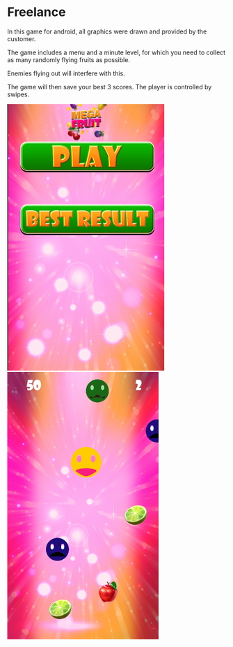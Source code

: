 # Freelance
In this game for android, all graphics were drawn and provided by the customer.

The game includes a menu and a minute level, for which you need to collect as many randomly flying fruits as possible. 

Enemies flying out will interfere with this. 

The game will then save your best 3 scores. The player is controlled by swipes.

![View 1 Image](https://github.com/Shukret/ImagesForReadme/blob/main/fruit_1.png)
![View 2 Image](https://github.com/Shukret/ImagesForReadme/blob/main/fruit_2.png)

